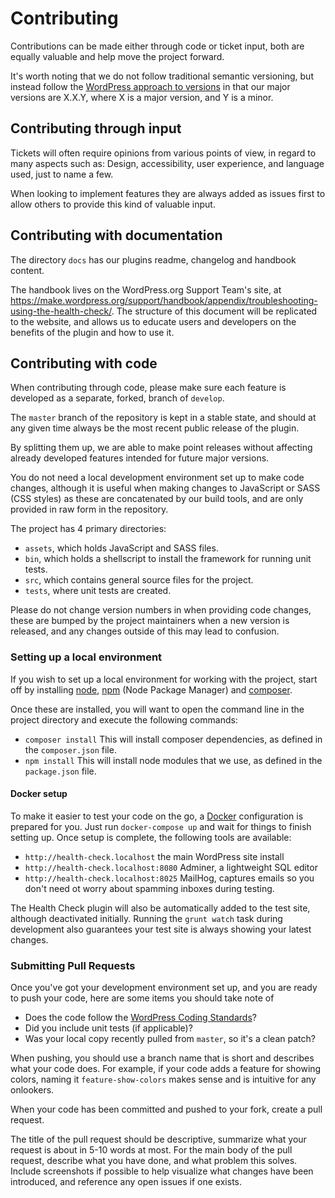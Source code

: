 # Contributing

Contributions can be made either through code or ticket input, both are equally valuable and 
help move the project forward.

It's worth noting that we do not follow traditional semantic versioning, but instead follow the
[WordPress approach to versions](https://make.wordpress.org/core/handbook/about/release-cycle/version-numbering/)
in that our major versions are X.X.Y, where X is a major version, and Y is a minor.


## Contributing through input

Tickets will often require opinions from various points of view, in regard to many aspects such as:
Design, accessibility, user experience, and language used, just to name a few.

When looking to implement features they are always added as issues first to allow others to provide
this kind of valuable input.


## Contributing with documentation
The directory `docs` has our plugins readme, changelog and handbook content.

The handbook lives on the WordPress.org Support Team's site, at https://make.wordpress.org/support/handbook/appendix/troubleshooting-using-the-health-check/.
The structure of this document will be replicated to the website, and allows us to educate users and
developers on the benefits of the plugin and how to use it.


## Contributing with code

When contributing through code, please make sure each feature is developed as a separate, forked, branch of `develop`.

The `master` branch of the repository is kept in a stable state, and should at any given time always be the most recent public release of the plugin.

By splitting them up, we are able to make point releases without affecting already developed features intended for future major versions.

You do not need a local development environment set up to make code changes, although it is useful
when making changes to JavaScript or SASS (CSS styles) as these are concatenated by our build tools,
and are only provided in raw form in the repository.

The project has 4 primary directories:
- `assets`, which holds JavaScript and SASS files.
- `bin`, which holds a shellscript to install the framework for running unit tests.
- `src`, which contains general source files for the project.
- `tests`, where unit tests are created. 

Please do not change version numbers in when providing code changes, these are bumped by the project 
maintainers when a new version is released, and any changes outside of this may lead to confusion.


### Setting up a local environment

If you wish to set up a local environment for working with the project, start off by installing 
[node](https://nodejs.org), [npm](https://www.npmjs.com) (Node Package Manager) 
and [composer](https://getcomposer.org).

Once these are installed, you will want to open the command line in the project directory and
execute the following commands:
- `composer install` This will install composer dependencies, as defined in the `composer.json` file.
- `npm install` This will install node modules that we use, as defined in the `package.json` file.

#### Docker setup
 To make it easier to test your code on the go, a [Docker](https://www.docker.com/) configuration is prepared for you.
 Just run `docker-compose up` and wait for things to finish setting up. Once setup is complete, the following tools are available:
 - `http://health-check.localhost` the main WordPress site install
 - `http://health-check.localhost:8080` Adminer, a lightweight SQL editor
 - `http://health-check.localhost:8025` MailHog, captures emails so you don't need ot worry about spamming inboxes during testing.
 
The Health Check plugin will also be automatically added to the test site, although deactivated initially. Running the `grunt watch` task during development also guarantees your test site is always showing your latest changes.

### Submitting Pull Requests

Once you've got your development environment set up, and you are ready to push your code, here
are some items you should take note of
- Does the code follow the [WordPress Coding Standards](https://make.wordpress.org/core/handbook/best-practices/coding-standards/)?
- Did you include unit tests (if applicable)?
- Was your local copy recently pulled from `master`, so it's a clean patch?

When pushing, you should use a branch name that is short and describes what your code does.
For example, if your code adds a feature for showing colors, naming it `feature-show-colors` makes
sense and is intuitive for any onlookers.

When your code has been committed and pushed to your fork, create a pull request.

The title of the pull request should be descriptive, summarize what your request is about in 5-10 words at most.
For the main body of the pull request, describe what you have done, and what problem this solves.
Include screenshots if possible to help visualize what changes have been introduced, and reference any open
issues if one exists.
